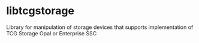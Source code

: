 libtcgstorage
=============

Library for manipulation of storage devices that supports implementation of TCG Storage Opal or Enterprise SSC